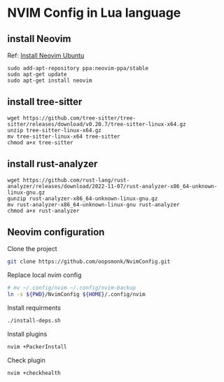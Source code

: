 # NVIM Config in Lua language

## install Neovim

Ref: [Install Neovim Ubuntu](https://github.com/neovim/neovim/wiki/Installing-Neovim#ubuntu)

```
sudo add-apt-repository ppa:neovim-ppa/stable
sudo apt-get update
sudo apt-get install neovim
```

## install tree-sitter

```
wget https://github.com/tree-sitter/tree-sitter/releases/download/v0.20.7/tree-sitter-linux-x64.gz
unzip tree-sitter-linux-x64.gz
mv tree-sitter-linux-x64 tree-sitter
chmod a+x tree-sitter
```

## install rust-analyzer

```
wget https://github.com/rust-lang/rust-analyzer/releases/download/2022-11-07/rust-analyzer-x86_64-unknown-linux-gnu.gz
gunzip rust-analyzer-x86_64-unknown-linux-gnu.gz
mv rust-analyzer-x86_64-unknown-linux-gnu rust-analyzer
chmod a+x rust-analyzer
```

## Neovim configuration

Clone the project

```bash
git clone https://github.com/oopsmonk/NvimConfig.git
```

Replace local nvim config

```bash
# mv ~/.config/nvim ~/.config/nvim-backup
ln -s ${PWD}/NvimConfig ${HOME}/.config/nvim
```

Install requirments

```bash
./install-deps.sh
```

Install plugins

```bash
nvim +PackerInstall
```

Check plugin

```bash
nvim +checkhealth
```

